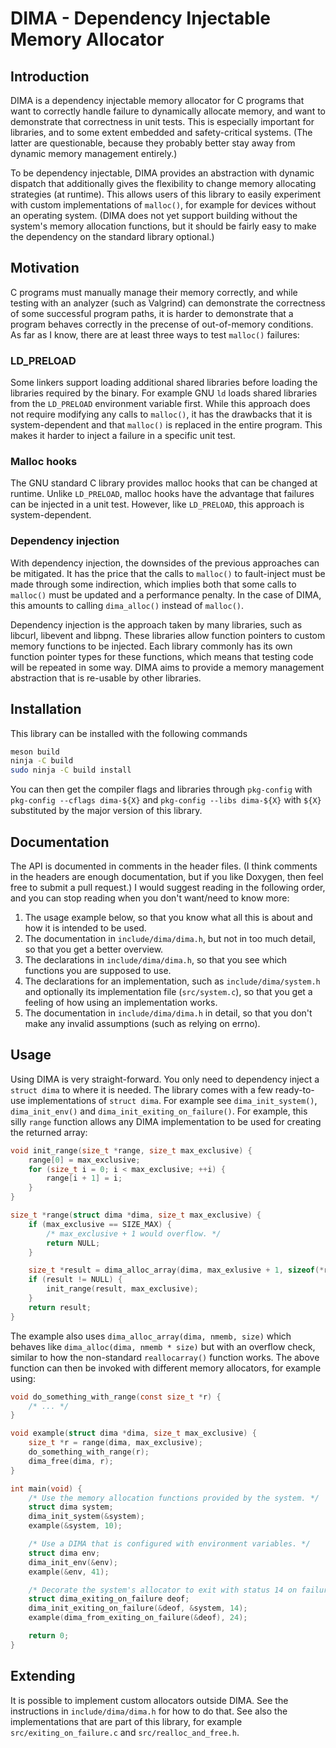 # DIMA - Dependency Injectable Memory Allocator

## Introduction

DIMA is a dependency injectable memory allocator for C programs that want to
correctly handle failure to dynamically allocate memory, and want to demonstrate
that correctness in unit tests.
This is especially important for libraries, and to some extent embedded and
safety-critical systems.
(The latter are questionable, because they probably better stay away from
dynamic memory management entirely.)

To be dependency injectable, DIMA provides an abstraction with dynamic dispatch
that additionally gives the flexibility to change memory allocating strategies
(at runtime).
This allows users of this library to easily experiment with custom
implementations of `malloc()`, for example for devices without an operating
system.
(DIMA does not yet support building without the system's memory allocation
functions, but it should be fairly easy to make the dependency on the standard
library optional.)

## Motivation

C programs must manually manage their memory correctly, and while testing with
an analyzer (such as Valgrind) can demonstrate the correctness of some
successful program paths, it is harder to demonstrate that a program behaves
correctly in the precense of out-of-memory conditions.
As far as I know, there are at least three ways to test `malloc()` failures:

### LD_PRELOAD

Some linkers support loading additional shared libraries before loading the
libraries required by the binary.
For example GNU `ld` loads shared libraries from the `LD_PRELOAD` environment
variable first.
While this approach does not require modifying any calls to `malloc()`, it has
the drawbacks that it is system-dependent and that `malloc()` is replaced in the
entire program.
This makes it harder to inject a failure in a specific unit test.

### Malloc hooks

The GNU standard C library provides malloc hooks that can be changed at
runtime.
Unlike `LD_PRELOAD`, malloc hooks have the advantage that failures can be
injected in a unit test.
However, like `LD_PRELOAD`, this approach is system-dependent.

### Dependency injection

With dependency injection, the downsides of the previous approaches can be
mitigated.
It has the price that the calls to `malloc()` to fault-inject must be made
through some indirection, which implies both that some calls to `malloc()` must
be updated and a performance penalty.
In the case of DIMA, this amounts to calling `dima_alloc()` instead of
`malloc()`.

Dependency injection is the approach taken by many libraries, such as libcurl,
libevent and libpng.
These libraries allow function pointers to custom memory functions to be
injected.
Each library commonly has its own function pointer types for these functions,
which means that testing code will be repeated in some way.
DIMA aims to provide a memory management abstraction that is re-usable by other
libraries.

## Installation

This library can be installed with the following commands

```bash
meson build
ninja -C build
sudo ninja -C build install
```

You can then get the compiler flags and libraries through `pkg-config` with
`pkg-config --cflags dima-${X}` and `pkg-config --libs dima-${X}` with `${X}`
substituted by the major version of this library.

## Documentation

The API is documented in comments in the header files.
(I think comments in the headers are enough documentation, but if you like
Doxygen, then feel free to submit a pull request.)
I would suggest reading in the following order, and you can stop reading when
you don't want/need to know more:

 1. The usage example below, so that you know what all this is about and how it
    is intended to be used.
 2. The documentation in `include/dima/dima.h`, but not in too much detail, so
    that you get a better overview.
 3. The declarations in `include/dima/dima.h`, so that you see which functions
    you are supposed to use.
 4. The declarations for an implementation, such as `include/dima/system.h` and
    optionally its implementation file (`src/system.c`), so that you get a
    feeling of how using an implementation works.
 5. The documentation in `include/dima/dima.h` in detail, so that you don't make
    any invalid assumptions (such as relying on errno).

## Usage

Using DIMA is very straight-forward.
You only need to dependency inject a `struct dima` to where it is needed.
The library comes with a few ready-to-use implementations of `struct dima`.
For example see `dima_init_system()`, `dima_init_env()` and
`dima_init_exiting_on_failure()`.
For example, this silly `range` function allows any DIMA implementation to be
used for creating the returned array:

```c
void init_range(size_t *range, size_t max_exclusive) {
    range[0] = max_exclusive;
    for (size_t i = 0; i < max_exclusive; ++i) {
        range[i + 1] = i;
    }
}

size_t *range(struct dima *dima, size_t max_exclusive) {
    if (max_exclusive == SIZE_MAX) {
        /* max_exclusive + 1 would overflow. */
        return NULL;
    }

    size_t *result = dima_alloc_array(dima, max_exlusive + 1, sizeof(*result));
    if (result != NULL) {
        init_range(result, max_exclusive);
    }
    return result;
}
```

The example also uses `dima_alloc_array(dima, nmemb, size)` which behaves like
`dima_alloc(dima, nmemb * size)` but with an overflow check, similar to how the
non-standard `reallocarray()` function works.
The above function can then be invoked with different memory allocators, for
example using:

```c
void do_something_with_range(const size_t *r) {
    /* ... */
}

void example(struct dima *dima, size_t max_exclusive) {
    size_t *r = range(dima, max_exclusive);
    do_something_with_range(r);
    dima_free(dima, r);
}

int main(void) {
    /* Use the memory allocation functions provided by the system. */
    struct dima system;
    dima_init_system(&system);
    example(&system, 10);

    /* Use a DIMA that is configured with environment variables. */
    struct dima env;
    dima_init_env(&env);
    example(&env, 41);

    /* Decorate the system's allocator to exit with status 14 on failure. */
    struct dima_exiting_on_failure deof;
    dima_init_exiting_on_failure(&deof, &system, 14);
    example(dima_from_exiting_on_failure(&deof), 24);

    return 0;
}
```

## Extending

It is possible to implement custom allocators outside DIMA.
See the instructions in `include/dima/dima.h` for how to do that.
See also the implementations that are part of this library, for example
`src/exiting_on_failure.c` and `src/realloc_and_free.h`.
